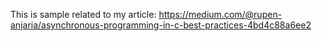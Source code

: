 This is sample related to my article: https://medium.com/@rupen-anjaria/asynchronous-programming-in-c-best-practices-4bd4c88a6ee2
